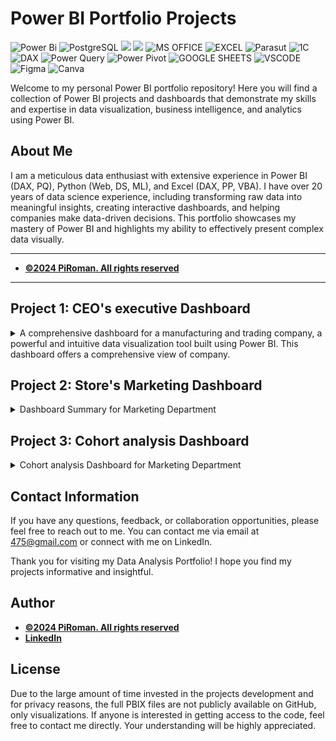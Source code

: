 # Power BI Portfolio Projects
![Power Bi](https://img.shields.io/badge/power_bi-F2C811?style=for-the-badge&logo=powerbi&logoColor=black)
![PostgreSQL](https://img.shields.io/badge/PostgreSQL-316192?style=for-the-badge&logo=postgresql&logoColor=white)
![](https://img.shields.io/badge/MySQL-00000F?style=for-the-badge&logo=mysql&logoColor=white)
![](https://img.shields.io/badge/SQLite-07405E?style=for-the-badge&logo=sqlite&logoColor=white)
![MS OFFICE](https://img.shields.io/badge/Microsoft_Office-D83B01?style=for-the-badge&logo=microsoft-office&logoColor=white)
![EXCEL](https://img.shields.io/badge/Microsoft_Excel-217346?style=for-the-badge&logo=microsoft-excel&logoColor=white)
![Parasut](https://img.shields.io/badge/Parasut-D83B01?style=for-the-badge&logo=Parasut&logoColor=white)
![1C](https://img.shields.io/badge/1C-F2C811?style=for-the-badge&logo=1C&logoColor=black)
![DAX](https://img.shields.io/badge/DAX-00000F?style=for-the-badge&logo=DAX&logoColor=white)
![Power Query](https://img.shields.io/badge/PowerQuery-07405E?style=for-the-badge&logo=PowerQuery&logoColor=white)
![Power Pivot](https://img.shields.io/badge/PowerPivot-%2300C4CC.svg?style=for-the-badge&logo=PowerPivot&logoColor=white)
![GOOGLE SHEETS](https://img.shields.io/badge/Google%20Sheets-34A853?style=for-the-badge&logo=google-sheets&logoColor=white)
![VSCODE](https://img.shields.io/badge/VSCode-0078D4?style=for-the-badge&logo=visual%20studio%20code&logoColor=white)
![Figma](https://img.shields.io/badge/Figma-F24E1E?style=for-the-badge&logo=figma&logoColor=white)
![Canva](https://img.shields.io/badge/Canva-%2300C4CC.svg?style=for-the-badge&logo=Canva&logoColor=white)





Welcome to my personal Power BI portfolio repository! Here you will find a collection of Power BI projects and dashboards that demonstrate my skills and expertise in data visualization, business intelligence, and analytics using Power BI.

## About Me
I am a meticulous data enthusiast with extensive experience in Power BI (DAX, PQ), Python (Web, DS, ML), and Excel (DAX, PP, VBA). I have over 20 years of data science experience, including transforming raw data into meaningful insights, creating interactive dashboards, and helping companies make data-driven decisions. This portfolio showcases my mastery of Power BI and highlights my ability to effectively present complex data visually.

---
- <ins><b>©2024 PiRoman. All rights reserved</b></ins>
---
## Project 1: CEO's executive Dashboard



<details>
  <summary>A comprehensive dashboard for a manufacturing and trading company, 
a powerful and intuitive data visualization tool built using Power BI. 
This dashboard offers a comprehensive view of company.</summary>

The dashboard including a full analysis of all areas of activity on any selected date / period:

1. Production indicators:
- warehouse turnover
- purchases and sales
- equipment loading
- fixed assets

2. Financial indicators:
- cost price and profitability for each product and direction
- general production costs
- calculation of working capital
- balances by counterparties
- profits and losses
- capital gains

3. Budgeting:
- control of debt terms
- borrowed funds
- cash flow
- warehouse inventory planning

4. Labor resources:
- payroll
- staff turnover
- balances with employees

5. Market reviews:
- industry reviews
- analysis of the company's pricing policy

Below you can see some of the functionality of this dashboard (all data is anonymized and changed).


 ###  F.A.Q.
![Help gif](https://github.com/PIRomanCod/Power-BI-Portfolio/blob/main/src/F.A.Q..gif)

### Summary overview
![Overview gif](https://github.com/PIRomanCod/Power-BI-Portfolio/blob/main/src/company%20overview.gif)

###  Profit calculation and analyse 
![Profit gif](https://github.com/PIRomanCod/Power-BI-Portfolio/blob/main/src/profit.gif)

### Turning money 
![Turning money gif](https://github.com/PIRomanCod/Power-BI-Portfolio/blob/main/src/turning%20money.gif)

### Markets 
![Markets gif](https://github.com/PIRomanCod/Power-BI-Portfolio/blob/main/src/market%20condition.gif)

###  Balances with counterparties
![Balances gif](https://github.com/PIRomanCod/Power-BI-Portfolio/blob/main/src/counterparties%20balances.gif)

###  Cashflow
![Cashflow gif](https://github.com/PIRomanCod/Power-BI-Portfolio/blob/main/src/cashflow.gif)

###  Stocks 
![Stocks gif](https://github.com/PIRomanCod/Power-BI-Portfolio/blob/main/src/stocks.gif)

###  Employee
![HR gif](https://github.com/PIRomanCod/Power-BI-Portfolio/blob/main/src/hr.gif)

</details>

## Project 2: Store's Marketing Dashboard  

<details>
<summary>Dashboard Summary for Marketing Department</summary>

This dashboard provides a comprehensive analysis of key customer and product metrics to inform marketing strategy and sales optimization. Key features include:

Dynamic ABC Analysis: Enables segmentation of customers and products into A, B, and C categories based on contribution metrics (such as revenue or profit), helping identify high-value segments and prioritize marketing efforts.

Basket Analysis: Offers insights into product associations within customer transactions, highlighting commonly co-purchased items. This aids in designing targeted cross-selling strategies and promotions.

Top-N Product Analysis: Tracks the performance of selected top, middle, and bottom-performing products over time, allowing the team to evaluate shifts in product demand and identify opportunities for growth or improvement.

RFM (Recency, Frequency, Monetary) analysis is a critical tool for businesses aiming to enhance customer relationships and drive revenue growth. By segmenting customers based on their purchasing behavior, organizations can identify high-value customers, tailor marketing strategies, and improve customer retention.

This analysis allows businesses to:

Prioritize Marketing Efforts: Understanding which customers are most engaged helps allocate marketing resources effectively, ensuring that high-value segments receive targeted campaigns.

Enhance Customer Retention: By identifying at-risk customers, businesses can implement strategies to re-engage them, ultimately reducing churn rates.

Optimize Product Offerings: RFM analysis provides insights into customer preferences, enabling companies to adjust their product offerings to better meet demand.

Increase Sales and Revenue: By focusing on loyal and high-value customers, businesses can boost sales through personalized promotions and tailored communication.

Drive Strategic Decision-Making: RFM insights inform broader business strategies, including inventory management, pricing strategies, and customer service enhancements.

In summary, RFM analysis is essential for any organization seeking to improve customer relationships, maximize profitability, and sustain long-term growth in a competitive market.

This dashboard equips the marketing department with actionable data insights, enabling strategic planning and optimized customer engagement efforts.

### Basket Analysis
![Basket Analysis gif](https://github.com/PIRomanCod/Power-BI-Portfolio/blob/main/src/marketing%20%20basket%20analysis.gif)


### Customers Dynamic ABC Analysis
![Customers ABC gif](https://github.com/PIRomanCod/Power-BI-Portfolio/blob/main/src/marketing%20%20customers%20abc%20analyse%20.gif)


### Products Dynamic ABC Analysis
![Products ABC gif](https://github.com/PIRomanCod/Power-BI-Portfolio/blob/main/src/marketing%20products%20abc%20analyse.gif)


### Top-N Product Analysis
![Top-N gif](https://github.com/PIRomanCod/Power-BI-Portfolio/blob/main/src/marketing%20top%20products%20analyse.gif)

### RFM (Recency, Frequency, Monetary) customers Analysis
![RFM gif](https://github.com/PIRomanCod/Power-BI-Portfolio/blob/main/src/marketing%20%20rmf.gif)

</details>


## Project 3: Cohort analysis Dashboard  

<details>
<summary>Cohort analysis Dashboard for Marketing Department</summary>
This dashboard provides a comprehensive cohort analysis of custumers behavior and their preferences. 
Industries: E-commerce, SaaS, Gaming, Subscribing services.

It's a powerful technique in data analytics used to examine how specific groups (cohorts) of users behave over time.

Benefits of Cohort Analysis:	
- Customer Retention Insights 		
- Personalized Marketing 		
- Analysis of Marketing Campaigns Performance								

Cohort Metrics: 	
- Retention Rate		
- Average Revenue Per User (ARPU)		
- Revenue Per Cohort  

### Cohorts analyse
![Cohorts analyse gif](https://github.com/PIRomanCod/Power-BI-Portfolio/blob/main/src/Cohorts%20analyse.gif)

### New vs Returning Sales
![New vs Returning Sales gif](https://github.com/PIRomanCod/Power-BI-Portfolio/blob/main/src/New%20vs%20Returning%20Sales.gif)

### Yearly Cohort Analysis
![Yearly Cohort Analysis gif](https://github.com/PIRomanCod/Power-BI-Portfolio/blob/main/src/Yearly%20Cohort%20Analysis.gif)

</details>

## Contact Information

If you have any questions, feedback, or collaboration opportunities, 
please feel free to reach out to me. You can contact me via email at [475@gmail.com](mailto:info@4751413@gmail.com) 
or connect with me on LinkedIn.

Thank you for visiting my Data Analysis Portfolio! I hope you find my projects informative and insightful.



## Author
- <ins><b>©2024 PiRoman. All rights reserved</b></ins>
- <b>[LinkedIn](https://www.linkedin.com/in/roman-pimonov-41048b18b/)</b>


  
## License
Due to the large amount of time invested in the projects development and for privacy reasons, the full PBIX files are not publicly available on GitHub, only visualizations. If anyone is interested in getting access to the code, feel free to contact me directly. Your understanding will be highly appreciated. 
<!-- Please check out my [WebSite](https://www.) profile. Thanks -->
 
 